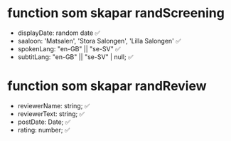 # function som skapar randScreening
  * displayDate: random date ✅
  * saaloon: 'Matsalen', 'Stora Salongen', 'Lilla Salongen' ✅
  * spokenLang: "en-GB" || "se-SV" ✅
  * subtitLang: "en-GB" || "se-SV" | null; ✅
  
# function som skapar randReview
  * reviewerName: string; ✅
  * reviewerText: string; ✅
  * postDate: Date; ✅
  * rating: number; ✅
